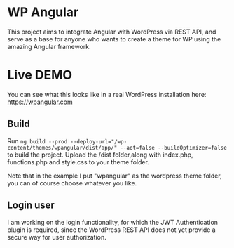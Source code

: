 # WP Angular

This project aims to integrate Angular with WordPress via REST API, and serve as a base for anyone who wants to create a theme for WP using the amazing Angular framework.

# Live DEMO

You can see what this looks like in a real WordPress installation here: https://wpangular.com

## Build

Run `ng build --prod --deploy-url="/wp-content/themes/wpangular/dist/app/" --aot=false --buildOptimizer=false` to build the project. Upload the /dist folder,along with index.php, functions.php and style.css to your theme folder.

Note that in the example I put "wpangular" as the wordpress theme folder, you can of course choose whatever you like.

## Login user

I am working on the login functionality, for which the JWT Authentication plugin is required, since the WordPress REST API does not yet provide a secure way for user authorization.